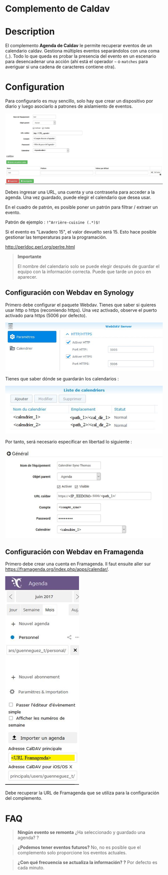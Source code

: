 # Complemento de Caldav

# Description

El complemento **Agenda de Caldav** le permite recuperar eventos de un calendario caldav. Gestiona múltiples eventos separándolos con una coma (``,``). Todo lo que queda es probar la presencia del evento en un escenario para desencadenar una acción (ahí está el operador ``~`` o ``matches`` para averiguar si una cadena de caracteres contiene otra).

# Configuration

Para configurarlo es muy sencillo, solo hay que crear un dispositivo por diario y luego asociarlo a patrones de aislamiento de eventos.

![caldav config1](../images/caldav_config1.jpg)

Debes ingresar una URL, una cuenta y una contraseña para acceder a la agenda. Una vez guardado, puede elegir el calendario que desea usar.

En el cuadro de patrón, es posible poner un patrón para filtrar / extraer un evento.

Patrón de ejemplo : ``!^Arrière-cuisine (.*)$!``

Si el evento es "Lavadero 15", el valor devuelto será 15. Esto hace posible gestionar las temperaturas para la programación.

http://perldoc.perl.org/perlre.html

>**Importante**
>
>El nombre del calendario solo se puede elegir después de guardar el equipo con la información correcta. Puede que tarde un poco en aparecer.

## Configuración con Webdav en Synology

Primero debe configurar el paquete Webdav. Tienes que saber si quieres usar http o https (recomiendo https). Una vez activado, observe el puerto activado para https (5006 por defecto).

![caldav synology1](../images/caldav_synology1.jpg)

Tienes que saber dónde se guardarán los calendarios :

![caldav synology2](../images/caldav_synology2.jpg)

Por tanto, será necesario especificar en libertad lo siguiente :

![caldav synology3](../images/caldav_synology3.jpg)

## Configuración con Webdav en Framagenda

Primero debe crear una cuenta en Framagenda. Il faut ensuite aller sur https://framagenda.org/index.php/apps/calendar/.

![caldav framagenda1](../images/caldav_framagenda1.jpg)

Debe recuperar la URL de Framagenda que se utiliza para la configuración del complemento.

# FAQ

>**Ningún evento se remonta**
>¿Ha seleccionado y guardado una agenda? ?

>**¿Podemos tener eventos futuros?**
>No, no es posible que el complemento solo proporcione los eventos actuales.

>**¿Con qué frecuencia se actualiza la información? ?**
>Por defecto es cada minuto.

